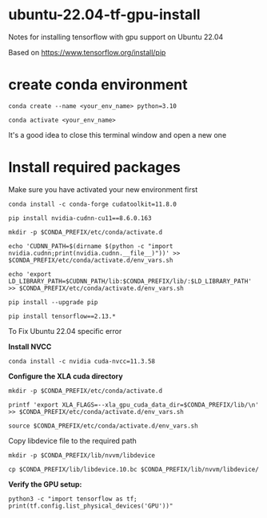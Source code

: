 # ubuntu-22.04-tf-gpu-install
Notes for installing tensorflow with gpu support on Ubuntu 22.04

Based on https://www.tensorflow.org/install/pip

# create conda environment
`conda create --name <your_env_name> python=3.10`

`conda activate <your_env_name>`

It's a good idea to close this terminal window and open a new one

# Install required packages

Make sure you have activated your new environment first

`conda install -c conda-forge cudatoolkit=11.8.0`

`pip install nvidia-cudnn-cu11==8.6.0.163`

`mkdir -p $CONDA_PREFIX/etc/conda/activate.d`

`echo 'CUDNN_PATH=$(dirname $(python -c "import nvidia.cudnn;print(nvidia.cudnn.__file__)"))' >> $CONDA_PREFIX/etc/conda/activate.d/env_vars.sh`

`echo 'export LD_LIBRARY_PATH=$CUDNN_PATH/lib:$CONDA_PREFIX/lib/:$LD_LIBRARY_PATH' >> $CONDA_PREFIX/etc/conda/activate.d/env_vars.sh`

`pip install --upgrade pip`

`pip install tensorflow==2.13.*`

To Fix Ubuntu 22.04 specific error

**Install NVCC**

`conda install -c nvidia cuda-nvcc=11.3.58`

**Configure the XLA cuda directory**

`mkdir -p $CONDA_PREFIX/etc/conda/activate.d`

`printf 'export XLA_FLAGS=--xla_gpu_cuda_data_dir=$CONDA_PREFIX/lib/\n' >> $CONDA_PREFIX/etc/conda/activate.d/env_vars.sh`

`source $CONDA_PREFIX/etc/conda/activate.d/env_vars.sh`

Copy libdevice file to the required path

`mkdir -p $CONDA_PREFIX/lib/nvvm/libdevice`

`cp $CONDA_PREFIX/lib/libdevice.10.bc $CONDA_PREFIX/lib/nvvm/libdevice/`

**Verify the GPU setup:**

`python3 -c "import tensorflow as tf; print(tf.config.list_physical_devices('GPU'))"`



